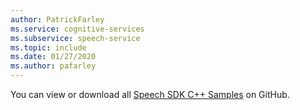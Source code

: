 ```yaml
---
author: PatrickFarley
ms.service: cognitive-services
ms.subservice: speech-service
ms.topic: include
ms.date: 01/27/2020
ms.author: pafarley
---
```


You can view or download all <a href="https://aka.ms/speech/github-cpp">Speech SDK C++ Samples</a> on GitHub. 
